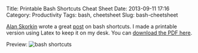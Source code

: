 Title: Printable Bash Shortcuts Cheat Sheet
Date: 2013-09-11 17:16
Category: Productivity
Tags: bash, cheetsheet
Slug: bash-cheetsheet

[Alan Skorkin](http://www.skorks.com) wrote a great [post](http://www.skorks.com/2009/09/bash-shortcuts-for-maximum-productivity/) on bash shortcuts. I made a printable version using Latex to keep it on my desk. You can [download the PDF here](|filename|/pdfs/bashsheet.pdf).


Preview:
![bash shortcuts](|filename|/images/bashsheet.png)


